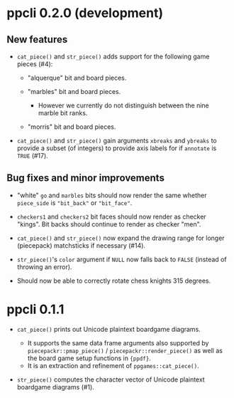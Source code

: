 ppcli 0.2.0 (development)
=========================

New features
------------

* `cat_piece()` and `str_piece()` adds support for the following game pieces (#4):

  + "alquerque" bit and board pieces.
  + "marbles" bit and board pieces.

    - However we currently do not distinguish between the nine marble bit ranks.

  + "morris" bit and board pieces.

* `cat_piece()` and `str_piece()` gain arguments `xbreaks` and `ybreaks`
  to provide a subset (of integers) to provide axis labels for if `annotate` is `TRUE` (#17).

Bug fixes and minor improvements
--------------------------------

* "white" `go` and `marbles` bits should now render the same
  whether `piece_side` is `"bit_back"` or `"bit_face"`.

* `checkers1` and `checkers2` bit faces should now render
  as checker "kings".  Bit backs should continue to render as checker "men".

* `cat_piece()` and `str_piece()` now expand the drawing range for longer
  (piecepack) matchsticks if necessary (#14).

* `str_piece()`'s `color` argument if `NULL` now falls back to `FALSE`
  (instead of throwing an error).

* Should now be able to correctly rotate chess knights 315 degrees.

ppcli 0.1.1
===========

* ``cat_piece()`` prints out Unicode plaintext boardgame diagrams.

  + It supports the same data frame arguments also supported by
    ``piecepackr::pmap_piece()`` / ``piecepackr::render_piece()``
    as well as the board game setup functions in `{ppdf}`.
  + It is an extraction and refinement of ``ppgames::cat_piece()``.

* ``str_piece()`` computes the character vector of Unicode plaintext boardgame diagrams (#1).
